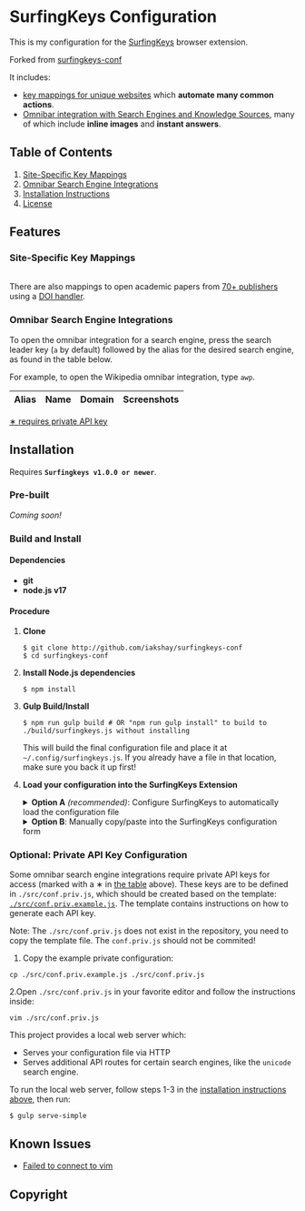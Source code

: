 <!--{{NOTICE}}-->

# SurfingKeys Configuration

This is my configuration for the [SurfingKeys](https://github.com/brookhong/Surfingkeys) browser extension.

Forked from [surfingkeys-conf](https://github.com/b0o/surfingkeys-conf)

It includes:

- [<!--{{KEYS_MAPS_COUNT}}--> key mappings for <!--{{KEYS_SITES_COUNT}}--> unique websites](#site-specific-key-mappings) which **automate many common actions**.
- [Omnibar integration with <!--{{SEARCH_ENGINES_COUNT}}--> Search Engines and Knowledge Sources](#omnibar-search-engine-integrations), many of which include **inline images** and **instant answers**.

## Table of Contents

1. [Site-Specific Key Mappings](#site-specific-key-mappings)
2. [Omnibar Search Engine Integrations](#omnibar-search-engine-integrations)
3. [Installation Instructions](#installation)
5. [License](#license)

## Features

### Site-Specific Key Mappings

<table>
<tbody>
<!--{{KEYS_TABLE}}-->
</tbody>
</table>

There are also mappings to open academic papers from [70+ publishers](https://github.com/iakshay/surfingkeys-conf/blob/4263985b12b2acd126a70988de4db8a39e118144/src/keys.js#L1240) using a [DOI handler](https://github.com/iakshay/surfingkeys-conf/blob/4263985b12b2acd126a70988de4db8a39e118144/src/conf.priv.example.js#L38-L41).

### Omnibar Search Engine Integrations

To open the omnibar integration for a search engine, press the search leader key (`a` by default) followed by the alias for the desired search engine, as found in the table below.

For example, to open the Wikipedia omnibar integration, type `awp`.

<table>
<thead>
<th colspan=2>Alias</th>
<th>Name</th>
<th>Domain</th>
<th>Screenshots</th>
</thead>
<tbody>
<!--{{SEARCH_ENGINES_TABLE}}-->
</tbody>
</table>

<a href="#optional-private-api-key-configuration">&#8727; requires private API key</a>

## Installation

Requires **`Surfingkeys v1.0.0 or newer`**.

### Pre-built

_Coming soon!_

### Build and Install

#### Dependencies

- **git**
- **node.js v17**

#### Procedure

1. **Clone**

    ```shell
    $ git clone http://github.com/iakshay/surfingkeys-conf
    $ cd surfingkeys-conf
    ```

2. **Install Node.js dependencies**

    ```shell
    $ npm install
    ```

3. **Gulp Build/Install**

    ```shell
    $ npm run gulp build # OR "npm run gulp install" to build to ./build/surfingkeys.js without installing
    ```

    This will build the final configuration file and place it at `~/.config/surfingkeys.js`.
    If you already have a file in that location, make sure you back it up first!

4. **Load your configuration into the SurfingKeys Extension**

    <details>
    <summary><strong>Option A</strong> <em>(recommended)</em>: Configure SurfingKeys to automatically load the configuration file</summary>
    <blockquote><details>
    <summary><strong>Local File Access (Chrome/Chromium only)</strong></summary>

    - **I.** Visit `chrome://extensions/` and enable `Allow access to file URLs` for the Surfingkeys extension.

    - **II.** Open the SurfingKeys configuration page: `chrome-extension://gfbliohnnapiefjpjlpjnehglfpaknnc/pages/options.html`.

    - **III.** Set the `Load settings from` option to point to the configuration file.

      _Note: you must specify the full, absolute path; the tilde `~` or environment variables like `$HOME` won't work_:

      - **Linux**: `file:///home/{USERNAME}/.config/surfingkeys.js` (replace `{USERNAME}` with your username)
      - **macOS**: `file:///Users/{USERNAME}/.config/surfingkeys.js` (replace `{USERNAME}` with your username)
      - **Windows**: `file://%Homedrive%%Homepath%/surfingkeys.js` (This is a guess, please correct me if I'm wrong)

    - **IV.** Repeat these steps after you make any changes to your configuration files. Your new configuration will be automatically loaded by SurfingKeys.

    </details></blockquote>
    <blockquote><details>
    <summary><strong>Local Web Server (Chrome, Chromium, and Firefox)</strong></summary>

    - **I.** Run the configuration file server:

      See [Running the Local Web Server](#running-the-local-web-server)

    - **II.** Open the SurfingKeys configuration page:

      Chrome: `chrome-extension://gfbliohnnapiefjpjlpjnehglfpaknnc/pages/options.html`

    - **III.** Set the `Load settings from` option to `http://localhost:9919`

    - **IV.** SurfingKeys will lose the settings as soon as the local web server shuts down. You will likely want to configure your system to automatically
      start the server on login.

      If you run Linux with systemd, an [example user service](./extra/surfingkeys-conf.service) is provided in this repo. You will need to modify
      it to contain the proper path to your `surfingkeys-conf` repo.

    - **V.** Repeat the `npm run gulp build` command from step 4 above after you make any changes to your configuration files.
      Your new configuration will be automatically loaded by the web server and SurfingKeys will pick it up the next time you load a webpage.

    </details></blockquote>
    </details>
    <details>
    <summary><strong>Option B</strong>: Manually copy/paste into the SurfingKeys configuration form</summary>

    - **I.** Copy the contents of `./build/surfingkeys.js` (or `$HOME/.config/surfingkeys.js` if you ran `gulp install`)

    - **II.** Paste the contents into the SurfingKeys configuration page:

      Chrome: `chrome-extension://gfbliohnnapiefjpjlpjnehglfpaknnc/pages/options.html`

    - **III.** Repeat these steps after you make any changes to your configuration files. Your new configuration will be automatically loaded by SurfingKeys.

    </details>

### Optional: Private API Key Configuration

Some omnibar search engine integrations require private API keys for access (marked with a &#8727; in [the table](#omnibar-search-engine-integrations) above).
These keys are to be defined in `./src/conf.priv.js`, which should be created based on the template: [`./src/conf.priv.example.js`](./src/conf.priv.example.js).
The template contains instructions on how to generate each API key.

Note: The `./src/conf.priv.js` does not exist in the repository, you need to copy the template file. The `conf.priv.js` should not be commited!

1. Copy the example private configuration:

```shell
cp ./src/conf.priv.example.js ./src/conf.priv.js
```

2.Open `./src/conf.priv.js` in your favorite editor and follow the instructions inside:

```shell
vim ./src/conf.priv.js
```

This project provides a local web server which:

- Serves your configuration file via HTTP
- Serves additional API routes for certain search engines, like the `unicode` search engine.

To run the local web server, follow steps 1-3 in the [installation instructions above](#procedure), then run:

```shell
$ gulp serve-simple
```

## Known Issues

- [Failed to connect to vim](https://github.com/brookhong/Surfingkeys/issues/2116)

## Copyright

<!--{{COPYRIGHT}}-->
